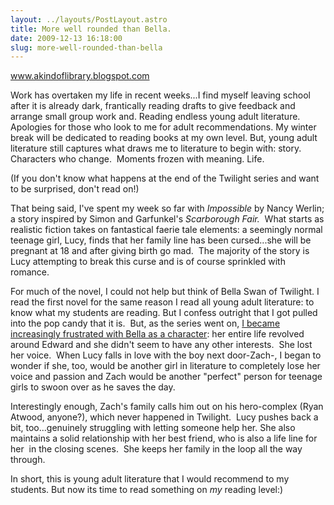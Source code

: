 ```yaml
---
layout: ../layouts/PostLayout.astro
title: More well rounded than Bella.
date: 2009-12-13 16:18:00
slug: more-well-rounded-than-bella
---
```


www.akindoflibrary.blogspot.com  
  
Work has overtaken my life in recent weeks...I find myself leaving school after it is already dark, frantically reading drafts to give feedback and arrange small group work and. Reading endless young adult literature. Apologies for those who look to me for adult recommendations. My winter break will be dedicated to reading books at my own level. But, young adult literature still captures what draws me to literature to begin with: story. Characters who change.  Moments frozen with meaning. Life.  
  
(If you don't know what happens at the end of the Twilight series and want to be surprised, don't read on!)  
  
That being said, I've spent my week so far with _Impossible_ by Nancy Werlin; a story inspired by Simon and Garfunkel's _Scarborough Fair._  What starts as realistic fiction takes on fantastical faerie tale elements: a seemingly normal teenage girl, Lucy, finds that her family line has been cursed...she will be pregnant at 18 and after giving birth go mad.  The majority of the story is Lucy attempting to break this curse and is of course sprinkled with romance.  
  
For much of the novel, I could not help but think of Bella Swan of Twilight. I read the first novel for the same reason I read all young adult literature: to know what my students are reading. But I confess outright that I got pulled into the pop candy that it is.  But, as the series went on, [I became increasingly frustrated with Bella as a character](http://akindoflibrary.blogspot.com/2008/06/vampires-yet-again-and-werewolves-too.html): her entire life revolved around Edward and she didn't seem to have any other interests.  She lost her voice.  When Lucy falls in love with the boy next door-Zach-, I began to wonder if she, too, would be another girl in literature to completely lose her voice and passion and Zach would be another "perfect" person for teenage girls to swoon over as he saves the day.  
  
Interestingly enough, Zach's family calls him out on his hero-complex (Ryan Atwood, anyone?), which never happened in Twilight.  Lucy pushes back a bit, too...genuinely struggling with letting someone help her. She also maintains a solid relationship with her best friend, who is also a life line for her  in the closing scenes.  She keeps her family in the loop all the way through.  
  
In short, this is young adult literature that I would recommend to my students. But now its time to read something on _my_ reading level:)